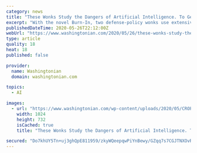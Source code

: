 ```yaml
---
category: news
title: "These Wonks Study the Dangers of Artificial Intelligence. To Get You to Pay Attention, They Wrote a Thriller."
excerpt: "With the novel Burn-In, two defense-policy wonks use extensive research to capture the DC of the future."
publishedDateTime: 2020-05-26T22:12:00Z
webUrl: "https://www.washingtonian.com/2020/05/26/these-wonks-study-the-dangers-of-artificial-intelligence-to-get-you-to-pay-attention-they-wrote-a-thriller/"
type: article
quality: 18
heat: 18
published: false

provider:
  name: Washingtonian
  domain: washingtonian.com

topics:
  - AI

images:
  - url: "https://www.washingtonian.com/wp-content/uploads/2020/05/CROPPeterWSinger-highres-1-1024x732.jpg"
    width: 1024
    height: 732
    isCached: true
    title: "These Wonks Study the Dangers of Artificial Intelligence. To Get You to Pay Attention, They Wrote a Thriller."

secured: "Do7khUY5Tn+uj3ghQpE811959/zkyWQeepqwPiYnBewy/GZqq7s7CGJTNXOvRYvpvc4DGDvpTwNylIhR23w7/qLTWkxX5mqBs686xdO0T48J10HvjqEC3K+eJSxF0jSscRliulMWT9TbW6hAKFwVuOnQEUBABGYFT6kOpc7eZr4uTSYSC1UTikRwKThQ4gM68npf9RS2nDNqWsD8e2ejrUvBorAlNUWu/UZNvTJuM0YEJX1QYmDIuLDQ+Ta//ZS8tIOE2l0Ts9GQZug5JOZFnMOD+M79iDAhKNx15aTlisBj+T/qKHmYczt8GkGjVqjvilaXAMCosINlfIhAYt0sgOHl18VuuEv1vjedforfCMiaVT9il9OPuKgS4szZL8zbSWYrv4irHPlW8P2VHkP35KgDvWPqS3cjeZWt14z5BYASE5ITTVvH7zmvLoQbwfoimb8Z4RG1YmO3o5No7U5Jpl6nsbgrwLpMLrUrJNIjyI0=;MAvEsBgf979TSdEnZOO2XQ=="
---
```


